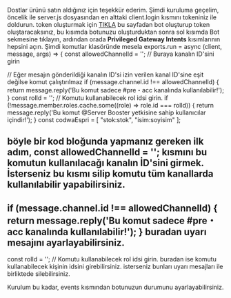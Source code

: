 Dostlar ürünü satın aldığınız için teşekkür ederim.
Şimdi kuruluma geçelim,
öncelik ile server.js dosyasından en alttaki client.login kısmını tokeniniz ile doldurun.
token oluşturmak için [TIKLA](https://discord.com/developers/applications)  bu sayfadan bot oluşturup token oluştaracaksınız, bu kısımda botunuzu
oluşturduktan sonra sol kısımda Bot sekmesine tıklayın, ardından orada **Privileged Gateway Intents** kısımlarının hepsini açın.
Şimdi komutlar klasöründe mesela 
exports.run = async (client, message, args) => {
	const allowedChannelId = ''; // Buraya kanalın ID'sini girin

  // Eğer mesajın gönderildiği kanalın ID'si izin verilen kanal ID'sine eşit değilse komut çalıştırılmaz
  if (message.channel.id !== allowedChannelId) {
    return message.reply('Bu komut sadece #pre・acc kanalında kullanılabilir!');
  }
  const rolId = ''; // Komutu kullanabilecek rol idsi girin.
  if (!message.member.roles.cache.some((role) => role.id === rolId)) {
    return message.reply('Bu komut @Server Booster yetkisine sahip kullanıcılar içindir!');
  }
  const codwaEspri = [
	"stok:stok",
        "isim:soyisim"
    ];

böyle bir kod bloğunda yapmanız gereken ilk adım, const allowedChannelId = '';  kısmını bu komutun kullanılacağı kanalın İD'sini girmek. İsterseniz bu kısmı silip komutu tüm kanallarda kullanılabilir yapabilirsiniz.
-
 if (message.channel.id !== allowedChannelId) {
    return message.reply('Bu komut sadece #pre・acc kanalında kullanılabilir!');
  }
  buradan uyarı mesajını ayarlayabilirsiniz.
  -
  const rolId = ''; // Komutu kullanabilecek rol idsi girin. 
  buradan ise komutu kullanabilecek kişinin idsini girebilirsiniz.
  isterseniz bunları uyarı mesajları ile birliktede silebilirsiniz.

  Kurulum bu kadar, events kısmından botunuzun durumunu ayarlayabilirsiniz.
